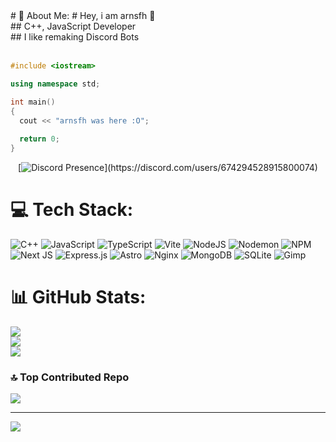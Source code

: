 <div>
# 💫 About Me:
# Hey, i am arnsfh 👋<br>## C++, JavaScript Developer<br>## I like remaking Discord Bots<br><br>
</div>

```cpp
#include <iostream>

using namespace std;

int main()
{
  cout << "arnsfh was here :O";
  
  return 0;
}
```

<div align="center">
  
[![Discord Presence](https://lanyard.cnrad.dev/api/674294528915800074?theme=dark&bg=&animated=true&hideDiscrim=false&borderRadius=30px&idleMessage=Working%20on%20another%20ambitious%20project!)](https://discord.com/users/674294528915800074)

</div>

# 💻 Tech Stack:
![C++](https://img.shields.io/badge/c++-%2300599C.svg?style=for-the-badge&logo=c%2B%2B&logoColor=white) ![JavaScript](https://img.shields.io/badge/javascript-%23323330.svg?style=for-the-badge&logo=javascript&logoColor=%23F7DF1E) ![TypeScript](https://img.shields.io/badge/typescript-%23007ACC.svg?style=for-the-badge&logo=typescript&logoColor=white) ![Vite](https://img.shields.io/badge/vite-%23646CFF.svg?style=for-the-badge&logo=vite&logoColor=white) ![NodeJS](https://img.shields.io/badge/node.js-6DA55F?style=for-the-badge&logo=node.js&logoColor=white) ![Nodemon](https://img.shields.io/badge/NODEMON-%23323330.svg?style=for-the-badge&logo=nodemon&logoColor=%BBDEAD) ![NPM](https://img.shields.io/badge/NPM-%23CB3837.svg?style=for-the-badge&logo=npm&logoColor=white) ![Next JS](https://img.shields.io/badge/Next-black?style=for-the-badge&logo=next.js&logoColor=white) ![Express.js](https://img.shields.io/badge/express.js-%23404d59.svg?style=for-the-badge&logo=express&logoColor=%2361DAFB) ![Astro](https://img.shields.io/badge/astro-%232C2052.svg?style=for-the-badge&logo=astro&logoColor=white) ![Nginx](https://img.shields.io/badge/nginx-%23009639.svg?style=for-the-badge&logo=nginx&logoColor=white) ![MongoDB](https://img.shields.io/badge/MongoDB-%234ea94b.svg?style=for-the-badge&logo=mongodb&logoColor=white) ![SQLite](https://img.shields.io/badge/sqlite-%2307405e.svg?style=for-the-badge&logo=sqlite&logoColor=white) ![Gimp](https://img.shields.io/badge/Gimp-657D8B?style=for-the-badge&logo=gimp&logoColor=FFFFFF)
# 📊 GitHub Stats:
![](https://github-readme-stats.vercel.app/api?username=loxt-nixo&theme=dracula&hide_border=false&include_all_commits=true&count_private=false)<br/>
![](https://nirzak-streak-stats.vercel.app/?user=loxt-nixo&theme=dracula&hide_border=false)<br/>
![](https://github-readme-stats.vercel.app/api/top-langs/?username=loxt-nixo&theme=dracula&hide_border=false&include_all_commits=true&count_private=false&layout=compact)

### 🔝 Top Contributed Repo
![](https://github-contributor-stats.vercel.app/api?username=loxt-nixo&limit=5&theme=dark&combine_all_yearly_contributions=true)

---
[![](https://visitcount.itsvg.in/api?id=loxt-nixo&icon=0&color=0)](https://visitcount.itsvg.in)

<!-- Proudly created with GPRM ( https://gprm.itsvg.in ) -->
